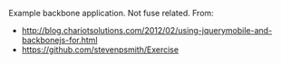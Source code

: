 Example backbone application. Not fuse related. From:
* http://blog.chariotsolutions.com/2012/02/using-jquerymobile-and-backbonejs-for.html
* https://github.com/stevenpsmith/Exercise

